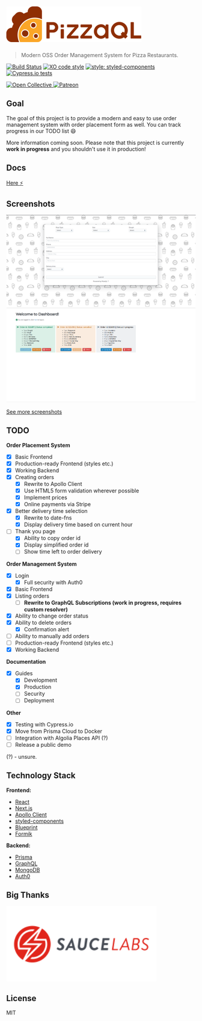# [![PizzaQL](media/logo/horizontal-scaled.png)](https://github.com/pizzaql/pizzaql)

> Modern OSS Order Management System for Pizza Restaurants.

[![Build Status](https://travis-ci.org/pizzaql/pizzaql.svg?branch=master)](https://travis-ci.org/pizzaql/pizzaql)
[![XO code style](https://img.shields.io/badge/code_style-XO-5ed9c7.svg)](https://github.com/xojs/xo)
[![style: styled-components](https://img.shields.io/badge/style-%F0%9F%92%85%20styled--components-orange.svg?colorB=daa357&colorA=db748e)](https://github.com/styled-components/styled-components)
[![Cypress.io tests](https://img.shields.io/badge/cypress.io-tests-green.svg)](https://cypress.io)

<p align="left">
  <a href="https://opencollective.com/pizzaql" target="_blank">
    <img src="https://cdn-std.dprcdn.net/files/acc_649651/Q5nVhT" height="80" alt="Open Collective">
  </a>
  <a href="https://www.patreon.com/akepinski" target="_blank">
    <img src="https://cdn-std.dprcdn.net/files/acc_649651/plrSCT" height="80" alt="Patreon">
  </a>
</p>

## Goal

The goal of this project is to provide a modern and easy to use order management system with order placement form as well. You can track progress in our TODO list :smile: 

More information coming soon. Please note that this project is currently **work in progress** and you shouldn't use it in production!

## Docs

[Here :zap:](https://docs.pizzaql.tech/)

## Screenshots

![Order Placement Form](media/screenshots/form.png)
![Dashboard)](media/screenshots/dashboard.png)

[See more screenshots](https://github.com/pizzaql/pizzaql/tree/master/media/screenshots)

## TODO

**Order Placement System**
* [x]  Basic Frontend
  * [x] Production-ready Frontend (styles etc.)
* [x]  Working Backend
  * [x] Creating orders
    * [x] Rewrite to Apollo Client
    * [x] Use HTML5 form validation wherever possible
    * [x] Implement prices
    * [x] Online payments via Stripe
* [x] Better delivery time selection
    * [x] Rewrite to date-fns
    * [x] Display delivery time based on current hour
* [ ] Thank you page
    * [x] Ability to copy order id
    * [x] Display simplified order id
    * [ ] Show time left to order delivery

**Order Management System**

* [x] Login
  * [x] Full security with Auth0
* [x]  Basic Frontend
  * [x] Listing orders
    * [ ] **Rewrite to GraphQL Subscriptions (work in progress, requires custom resolver)**
  * [x] Ability to change order status
  * [x] Ability to delete orders
    * [x] Confirmation alert
  * [ ] Ability to manually add orders
  * [ ] Production-ready Frontend (styles etc.)
* [x]  Working Backend

**Documentation**

* [x] Guides
  * [x] Development
  * [x] Production
  * [ ] Security
  * [ ] Deployment

**Other**

* [x] Testing with Cypress.io
* [x] Move from Prisma Cloud to Docker
* [ ] Integration with Algolia Places API (?)
* [ ] Release a public demo

(?) - unsure.

## Technology Stack

**Frontend:**

- [React](https://reactjs.org/)
- [Next.js](https://nextjs.org/)
- [Apollo Client](https://github.com/apollographql/apollo-client)
- [styled-components](https://www.styled-components.com/)
- [Blueprint](https://blueprintjs.com/)
- [Formik](https://jaredpalmer.com/formik/)

**Backend:**

- [Prisma](https://www.prisma.io/)
- [GraphQL](https://graphql.org/)
- [MongoDB](https://www.mongodb.com/)
- [Auth0](https://auth0.com/)

## Big Thanks

<p align="left">
  <a href="https://saucelabs.com" target="_blank">
    <img src="media/sponsors/saucelabs-logo.svg" width="400" alt="Sauce Labs">
  </a>
</p>

## License

MIT
